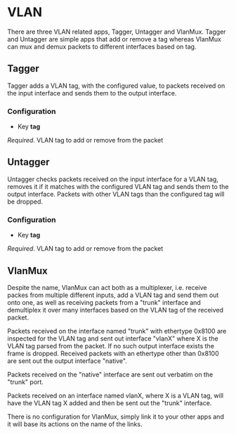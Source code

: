 # VLAN

There are three VLAN related apps, Tagger, Untagger and VlanMux. Tagger and
Untagger are simple apps that add or remove a tag whereas VlanMux can mux and
demux packets to different interfaces based on tag.

## Tagger

Tagger adds a VLAN tag, with the configured value, to packets received on the
input interface and sends them to the output interface.

### Configuration

-  Key **tag**

*Required*. VLAN tag to add or remove from the packet


## Untagger

Untagger checks packets received on the input interface for a VLAN tag, removes
it if it matches with the configured VLAN tag and sends them to the output
interface. Packets with other VLAN tags than the configured tag will be dropped.

### Configuration

-  Key **tag**

*Required*. VLAN tag to add or remove from the packet


## VlanMux

Despite the name, VlanMux can act both as a multiplexer, i.e. receive packes
from multiple different inputs, add a VLAN tag and send them out onto one, as
well as receiving packets from a "trunk" interface and demultiplex it over many
interfaces based on the VLAN tag of the received packet.

Packets received on the interface named "trunk" with ethertype 0x8100 are
inspected for the VLAN tag and sent out interface "vlanX" where X is the VLAN
tag parsed from the packet. If no such output interface exists the frame is
dropped. Received packets with an ethertype other than 0x8100 are sent out the
output interface "native".

Packets received on the "native" interface are sent out verbatim on the "trunk"
port.

Packets received on an interface named vlanX, where X is a VLAN tag, will have
the VLAN tag X added and then be sent out the "trunk" interface.

There is no configuration for VlanMux, simply link it to your other apps and it
will base its actions on the name of the links.

